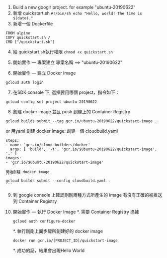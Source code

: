 1. Build a new googlr project. for example "ubuntu-20190622"
2. 新增 quickstart.sh
        ```
        #!/bin/sh
        echo "Hello, world! The time is $(date)."
        ```
3. 新增一個 Dockerfile
  ```
  FROM alpine
  COPY quickstart.sh /
  CMD ["/quickstart.sh"]
  ```
  4. 給 quickstart.sh執行權限
    ```
    chmod +x quickstart.sh
    ```
 5. 開始實作 — 專案建立
  專案名稱  ==> "ubuntu-20190622"
  
6. 開始實作 — 建立 Docker Image
  ```
  gcloud auth login
  ```
  
7. 在SDK console 下, 選擇要用哪個 project，指令如下：
  ```
  gcloud config set project ubuntu-20190622
  ```
  
 8. 創建 docker image 並且 push 到線上的 Container Registry
  ```
  gcloud builds submit --tag gcr.io/ubuntu-20190622/quickstart-image .
  ```
  or 用yaml 創建 docker image:
  創建一個 cloudbuild.yaml
  ```
  steps:
  - name: 'gcr.io/cloud-builders/docker'
    args: [ 'build', '-t', 'gcr.io/$ubuntu-20190622/quickstart-image', '.' ]
  images:
  - 'gcr.io/$ubuntu-20190622/quickstart-image'
  ```
    開始創建 docker image
    ```
    gcloud builds submit --config cloudbuild.yaml .
    ```
    
9. 到 google console 上確認剛剛兩種方式所產生的 image 有沒有正確的被推送到 Container Registry   

10. 開始實作 — 執行 Docker Image
    *. 需要 Container Registry 憑據
      ```
      gcloud auth configure-docker
      ```
    *. 執行剛剛上面步驟所創建好的 docker image
      ```
      docker run gcr.io/[PROJECT_ID]/quickstart-image
      ```
      
    *. 成功的話，結果會出現Hello World
